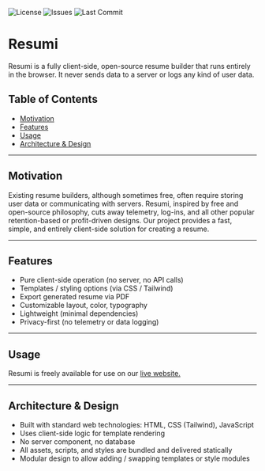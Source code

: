 ![License](https://img.shields.io/badge/license-MIT-blue)
![Issues](https://img.shields.io/github/issues/leptio/Resumi)
![Last Commit](https://img.shields.io/github/last-commit/leptio/Resumi)

# Resumi

Resumi is a fully client-side, open-source resume builder that runs entirely in the browser. It never sends data to a server or logs any kind of user data.

## Table of Contents
- [Motivation](#motivation)
- [Features](#features)
- [Usage](#usage)
- [Architecture & Design](#architecture)
---

## Motivation
Existing resume builders, although sometimes free, often require storing user data or communicating with servers. Resumi, inspired by free and open-source philosophy, cuts away telemetry, log-ins, and all other popular retention-based or profit-driven designs. Our project provides a fast, simple, and entirely client-side solution for creating a resume.

---

## Features
- Pure client-side operation (no server, no API calls)
- Templates / styling options (via CSS / Tailwind)
- Export generated resume via PDF
- Customizable layout, color, typography
- Lightweight (minimal dependencies)
- Privacy-first (no telemetry or data logging)

---

## Usage

Resumi is freely available for use on our [live website.](https://resumi.net) 

---

## Architecture & Design

- Built with standard web technologies: HTML, CSS (Tailwind), JavaScript
- Uses client-side logic for template rendering
- No server component, no database
- All assets, scripts, and styles are bundled and delivered statically
- Modular design to allow adding / swapping templates or style modules
